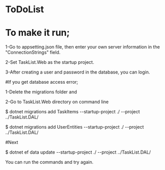 # ToDoList

# To make it run;

1-Go to appsetting.json file, then enter your own server information in the "ConnectionStrings" field.

2-Set TaskList.Web as the startup project.

3-After creating a user and password in the database, you can login.

#If you get database access error;

1-Delete the migrations folder and

2-Go to TaskList.Web directory on command line

$ dotnet migrations add TaskItems --startup-project ./ --project ../TaskList.DAL/

$ dotnet migrations add UserEntities --startup-project ./ --project ../TaskList.DAL/

#Next

$ dotnet ef data update --startup-project ./ --project ../TaskList.DAL/

You can run the commands and try again.
